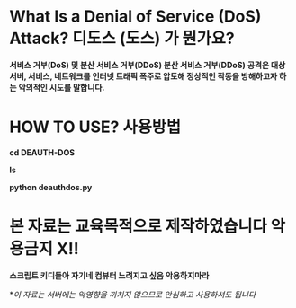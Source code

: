 # What Is a Denial of Service (DoS) Attack? 디도스 (도스) 가 뭔가요?

**서비스 거부(DoS) 및 분산 서비스 거부(DDoS) 분산 서비스 거부(DDoS) 공격은 대상 서버, 서비스, 
네트워크를 인터넷 트래픽 폭주로 압도해 정상적인 작동을 방해하고자 하는 악의적인 시도를 말합니다.**

# HOW TO USE? 사용방법

**cd DEAUTH-DOS**

**ls**

**python deauthdos.py**

# 본 자료는 교육목적으로 제작하였습니다 악용금지 X!!
**스크립트 키디들아 자기네 컴뷰터 느려지고 싶음 악용하지마라**

**이 자료는 서버에는 악영향을 끼치지 않으므로 안심하고 사용하셔도 됩니다*
